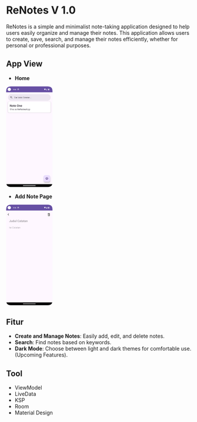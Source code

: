 # ReNotes V 1.0
ReNotes is a simple and minimalist note-taking application designed to help users easily organize and manage their notes. This application allows users to create, save, search, and manage their notes efficiently, whether for personal or professional purposes.

## App View
- **Home**
<img src="SS_Home.png" alt="Tampilan Aplikasi" width="25%" height="25%">

- **Add Note Page**
<img src="SS_Detail.png" alt="Tampilan Aplikasi" width="25%" height="25%">

## Fitur
- **Create and Manage Notes**: Easily add, edit, and delete notes.
- **Search**: Find notes based on keywords.
- **Dark Mode**: Choose between light and dark themes for comfortable use. (Upcoming Features).

## Tool
- ViewModel
- LiveData
- KSP
- Room
- Material Design
